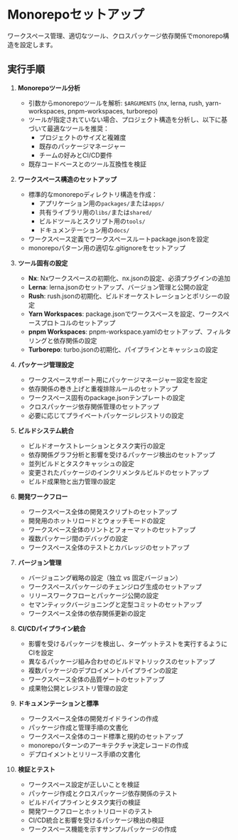 # Monorepoセットアップ

ワークスペース管理、適切なツール、クロスパッケージ依存関係でmonorepo構造を設定します。

## 実行手順

1. **Monorepoツール分析**
   - 引数からmonorepoツールを解析: `$ARGUMENTS` (nx, lerna, rush, yarn-workspaces, pnpm-workspaces, turborepo)
   - ツールが指定されていない場合、プロジェクト構造を分析し、以下に基づいて最適なツールを推奨：
     - プロジェクトのサイズと複雑度
     - 既存のパッケージマネージャー
     - チームの好みとCI/CD要件
   - 既存コードベースとのツール互換性を検証

2. **ワークスペース構造のセットアップ**
   - 標準的なmonorepoディレクトリ構造を作成：
     - アプリケーション用の`packages/`または`apps/`
     - 共有ライブラリ用の`libs/`または`shared/`
     - ビルドツールとスクリプト用の`tools/`
     - ドキュメンテーション用の`docs/`
   - ワークスペース定義でワークスペースルートpackage.jsonを設定
   - monorepoパターン用の適切な.gitignoreをセットアップ

3. **ツール固有の設定**
   - **Nx**: Nxワークスペースの初期化、nx.jsonの設定、必須プラグインの追加
   - **Lerna**: lerna.jsonのセットアップ、バージョン管理と公開の設定
   - **Rush**: rush.jsonの初期化、ビルドオーケストレーションとポリシーの設定
   - **Yarn Workspaces**: package.jsonでワークスペースを設定、ワークスペースプロトコルのセットアップ
   - **pnpm Workspaces**: pnpm-workspace.yamlのセットアップ、フィルタリングと依存関係の設定
   - **Turborepo**: turbo.jsonの初期化、パイプラインとキャッシュの設定

4. **パッケージ管理設定**
   - ワークスペースサポート用にパッケージマネージャー設定を設定
   - 依存関係の巻き上げと重複排除ルールのセットアップ
   - ワークスペース固有のpackage.jsonテンプレートの設定
   - クロスパッケージ依存関係管理のセットアップ
   - 必要に応じてプライベートパッケージレジストリの設定

5. **ビルドシステム統合**
   - ビルドオーケストレーションとタスク実行の設定
   - 依存関係グラフ分析と影響を受けるパッケージ検出のセットアップ
   - 並列ビルドとタスクキャッシュの設定
   - 変更されたパッケージのインクリメンタルビルドのセットアップ
   - ビルド成果物と出力管理の設定

6. **開発ワークフロー**
   - ワークスペース全体の開発スクリプトのセットアップ
   - 開発用のホットリロードとウォッチモードの設定
   - ワークスペース全体のリントとフォーマットのセットアップ
   - 複数パッケージ間のデバッグの設定
   - ワークスペース全体のテストとカバレッジのセットアップ

7. **バージョン管理**
   - バージョニング戦略の設定（独立 vs 固定バージョン）
   - ワークスペースパッケージのチェンジログ生成のセットアップ
   - リリースワークフローとパッケージ公開の設定
   - セマンティックバージョニングと定型コミットのセットアップ
   - ワークスペース全体の依存関係更新の設定

8. **CI/CDパイプライン統合**
   - 影響を受けるパッケージを検出し、ターゲットテストを実行するようにCIを設定
   - 異なるパッケージ組み合わせのビルドマトリックスのセットアップ
   - 複数パッケージのデプロイメントパイプラインの設定
   - ワークスペース全体の品質ゲートのセットアップ
   - 成果物公開とレジストリ管理の設定

9. **ドキュメンテーションと標準**
   - ワークスペース全体の開発ガイドラインの作成
   - パッケージ作成と管理手順の文書化
   - ワークスペース全体のコード標準と規約のセットアップ
   - monorepoパターンのアーキテクチャ決定レコードの作成
   - デプロイメントとリリース手順の文書化

10. **検証とテスト**
    - ワークスペース設定が正しいことを検証
    - パッケージ作成とクロスパッケージ依存関係のテスト
    - ビルドパイプラインとタスク実行の検証
    - 開発ワークフローとホットリロードのテスト
    - CI/CD統合と影響を受けるパッケージ検出の検証
    - ワークスペース機能を示すサンプルパッケージの作成